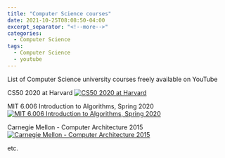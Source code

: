 ```yaml
---
title: "Computer Science courses"
date: 2021-10-25T08:08:50-04:00
excerpt_separator: "<!--more-->"
categories:
  - Computer Science
tags:
  - Computer Science
  - youtube
---
```


List of Computer Science university courses freely available on YouTube

<!--more-->

CS50 2020 at Harvard
[![CS50 2020 at Harvard](https://img.youtube.com/vi/YoXxevp1WRQ/0.jpg)](https://youtu.be/YoXxevp1WRQ?list=PLhQjrBD2T382_R182iC2gNZI9HzWFMC_8 "Title")

MIT 6.006 Introduction to Algorithms, Spring 2020
[![MIT 6.006 Introduction to Algorithms, Spring 2020](https://img.youtube.com/vi/ZA-tUyM_y7s/0.jpg)](https://www.youtube.com/watch?v=ZA-tUyM_y7s&list=PLUl4u3cNGP63EdVPNLG3ToM6LaEUuStEY "Title")

Carnegie Mellon - Computer Architecture 2015
[![Carnegie Mellon - Computer Architecture 2015](https://img.youtube.com/vi/zLP_X4wyHbY/0.jpg)](https://www.youtube.com/watch?v=zLP_X4wyHbY&list=PL5PHm2jkkXmi5CxxI7b3JCL1TWybTDtKq "Title")

etc.
